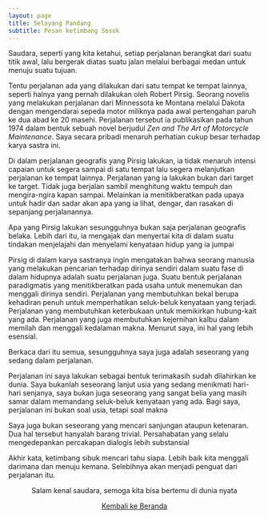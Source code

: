 ```yaml
---
layout: page
title: Selayang Pandang
subtitle: Pesan ketimbang Sosok
---
```


Saudara, seperti yang kita ketahui, setiap perjalanan berangkat dari suatu titik awal,
lalu bergerak diatas suatu jalan melalui berbagai medan untuk menuju suatu tujuan.

Tentu perjalanan ada yang dilakukan dari satu tempat ke tempat lainnya, 
seperti halnya yang pernah dilakukan oleh Robert Pirsig.
Seorang novelis yang melakukan perjalanan dari Minnessota ke Montana melalui Dakota
dengan mengendarai sepeda motor miliknya pada awal pertengahan paruh ke dua abad ke 20 masehi.
Perjalanan tersebut ia publikasikan pada tahun 1974 dalam bentuk sebuah novel 
berjudul <i>Zen and The Art of Motorcycle Maintenance</i>.
Saya secara pribadi menaruh perhatian cukup besar terhadap karya sastra ini.

Di dalam perjalanan geografis yang Pirsig lakukan,
ia tidak menaruh intensi capaian untuk segera sampai di satu tempat 
lalu segera melanjutkan perjalanan ke tempat lainnya.
Perjalanan yang ia lakukan bukan dari target ke target.
Tidak juga berjalan sambil menghitung waktu tempuh dan mengira-ngira kapan sampai.
Melainkan ia menitikberatkan pada upaya untuk hadir dan sadar
akan apa yang ia lihat, dengar, dan rasakan di sepanjang perjalanannya.

Apa yang Pirsig lakukan sesungguhnya bukan saja perjalanan geografis belaka.
Lebih dari itu, ia mengajak dan menyertai kita di dalam suatu tindakan
menjelajahi dan menyelami kenyataan hidup yang ia jumpai   

Pirsig di dalam karya sastranya ingin mengatakan bahwa seorang manusia
yang melakukan pencarian terhadap dirinya sendiri
dalam suatu fase di dalam hidupnya adalah suatu perjalanan juga.
Suatu bentuk perjalanan paradigmatis yang menitikberatkan pada usaha untuk menemukan
dan menggali dirinya sendiri. Perjalanan yang membutuhkan bekal
berupa kehadiran penuh untuk memperhatikan seluk-beluk kenyataan yang terjadi.
Perjalanan yang membutuhkan keterbukaan untuk memikirkan hubung-kait yang ada.
Perjalanan yang juga membutuhkan kejernihan kalbu dalam memilah dan menggali kedalaman makna.
Menurut saya, ini hal yang lebih esensial.

Berkaca dari itu semua, sesungguhnya saya juga adalah seseorang yang sedang dalam perjalanan. 

Perjalanan ini saya lakukan sebagai bentuk terimakasih sudah dilahirkan ke dunia.
Saya bukanlah seseorang lanjut usia yang sedang menikmati hari-hari senjanya, 
saya bukan juga seseorang yang sangat belia
yang masih samar dalam memandang seluk-beluk kenyataan yang ada.
Bagi saya, perjalanan ini bukan soal usia, tetapi soal makna 

Saya juga bukan seseorang yang mencari sanjungan ataupun ketenaran.
Dua hal tersebut hanyalah barang trivial. 
Persahabatan yang selalu mengedepankan percakapan dialogis lebih substansial

Akhir kata, ketimbang sibuk mencari tahu siapa.
Lebih baik kita menggali darimana dan menuju kemana.
Selebihnya akan menjadi penguat dari perjalanan itu.

<p style="text-align:center;">Salam kenal saudara, semoga kita bisa bertemu di dunia nyata</p>

<p style="text-align:center;">
  <a href="https://laminseima.github.io/beranda/">Kembali ke Beranda</a>
</p>
